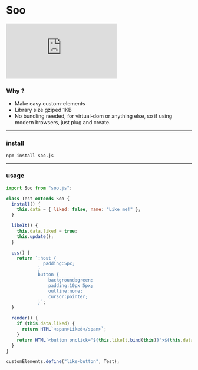 # Soo

![gzip size](http://img.badgesize.io/https://unpkg.com/soo.js/build/soo.min.js?compression=gzip)

### Why ?

* Make easy custom-elements
* Library size gziped 1KB
* No bundling needed, for virtual-dom or anything else, so if using modern browsers, just plug and create.


----
### install

`npm install soo.js`


----
### usage


```js
import Soo from "soo.js";

class Test extends Soo {
  install() {
    this.data = { liked: false, name: "Like me!" };
  }

  likeIt() {
    this.data.liked = true;
    this.update();
  }

  css() {
    return `:host {
              padding:5px;
            }
            button {
                background:green;
                padding:10px 5px;
                outline:none;
                cursor:pointer;
            }`;
  }

  render() {
    if (this.data.liked) {
      return HTML`<span>Liked</span>`;
    }
    return HTML`<button onclick="${this.likeIt.bind(this)}">${this.data.name}</button>`;
  }
}

customElements.define("like-button", Test);
```
